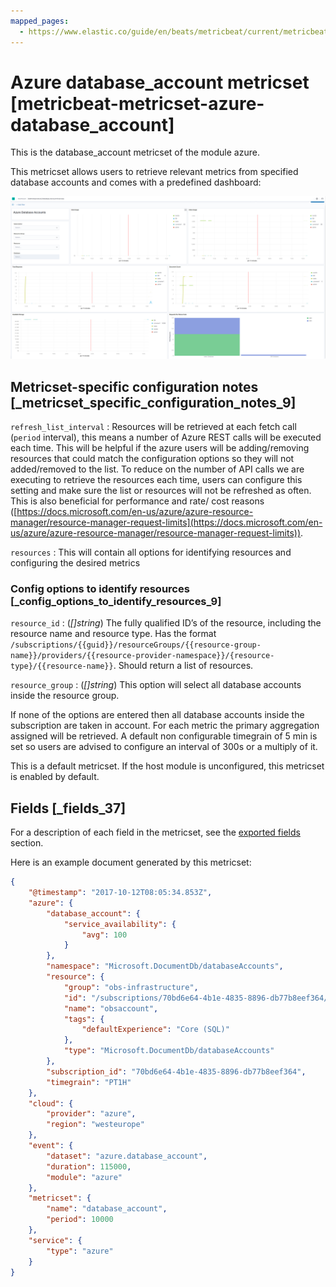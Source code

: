 ```yaml
---
mapped_pages:
  - https://www.elastic.co/guide/en/beats/metricbeat/current/metricbeat-metricset-azure-database_account.html
---
```


# Azure database_account metricset [metricbeat-metricset-azure-database_account]

This is the database_account metricset of the module azure.

This metricset allows users to retrieve relevant metrics from specified database accounts and comes with a predefined dashboard:

![metricbeat azure database account overview](images/metricbeat-azure-database-account-overview.png)


## Metricset-specific configuration notes [_metricset_specific_configuration_notes_9]

`refresh_list_interval`
:   Resources will be retrieved at each fetch call (`period` interval), this means a number of Azure REST calls will be executed each time. This will be helpful if the azure users will be adding/removing resources that could match the configuration options so they will not added/removed to the list. To reduce on the number of API calls we are executing to retrieve the resources each time, users can configure this setting and make sure the list or resources will not be refreshed as often. This is also beneficial for performance and rate/ cost reasons ([https://docs.microsoft.com/en-us/azure/azure-resource-manager/resource-manager-request-limits](https://docs.microsoft.com/en-us/azure/azure-resource-manager/resource-manager-request-limits)).

`resources`
:   This will contain all options for identifying resources and configuring the desired metrics


### Config options to identify resources [_config_options_to_identify_resources_9]

`resource_id`
:   (*[]string*) The fully qualified ID’s of the resource, including the resource name and resource type. Has the format `/subscriptions/{{guid}}/resourceGroups/{{resource-group-name}}/providers/{{resource-provider-namespace}}/{resource-type}/{{resource-name}}`. Should return a list of resources.

`resource_group`
:   (*[]string*) This option will select all database accounts inside the resource group.

If none of the options are entered then all database accounts inside the subscription are taken in account. For each metric the primary aggregation assigned will be retrieved. A default non configurable timegrain of 5 min is set so users are advised to configure an interval of 300s or  a multiply of it.

This is a default metricset. If the host module is unconfigured, this metricset is enabled by default.

## Fields [_fields_37]

For a description of each field in the metricset, see the [exported fields](/reference/metricbeat/exported-fields-azure.md) section.

Here is an example document generated by this metricset:

```json
{
    "@timestamp": "2017-10-12T08:05:34.853Z",
    "azure": {
        "database_account": {
            "service_availability": {
                "avg": 100
            }
        },
        "namespace": "Microsoft.DocumentDb/databaseAccounts",
        "resource": {
            "group": "obs-infrastructure",
            "id": "/subscriptions/70bd6e64-4b1e-4835-8896-db77b8eef364/resourceGroups/obs-infrastructure/providers/Microsoft.DocumentDb/databaseAccounts/obsaccount",
            "name": "obsaccount",
            "tags": {
                "defaultExperience": "Core (SQL)"
            },
            "type": "Microsoft.DocumentDb/databaseAccounts"
        },
        "subscription_id": "70bd6e64-4b1e-4835-8896-db77b8eef364",
        "timegrain": "PT1H"
    },
    "cloud": {
        "provider": "azure",
        "region": "westeurope"
    },
    "event": {
        "dataset": "azure.database_account",
        "duration": 115000,
        "module": "azure"
    },
    "metricset": {
        "name": "database_account",
        "period": 10000
    },
    "service": {
        "type": "azure"
    }
}
```


